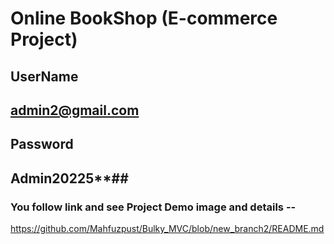 # Online BookShop (E-commerce Project)

## UserName
## admin2@gmail.com

## Password
## Admin20225**##


### You follow link and see Project Demo image and details --

https://github.com/Mahfuzpust/Bulky_MVC/blob/new_branch2/README.md


